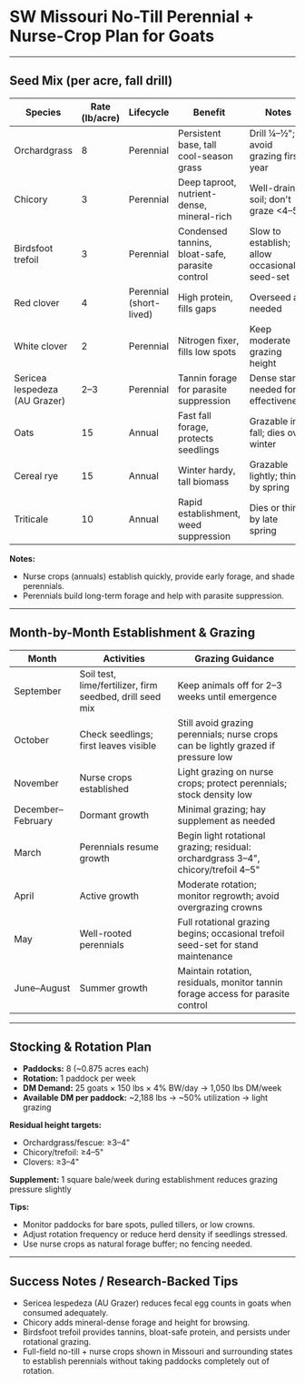 # SW Missouri No-Till Perennial + Nurse-Crop Plan for Goats

---

## Seed Mix (per acre, fall drill)

| Species | Rate (lb/acre) | Lifecycle | Benefit | Notes |
|---------|----------------|-----------|---------|-------|
| Orchardgrass | 8 | Perennial | Persistent base, tall cool-season grass | Drill ¼–½"; avoid grazing first year |
| Chicory | 3 | Perennial | Deep taproot, nutrient-dense, mineral-rich | Well-drained soil; don't graze <4–5" |
| Birdsfoot trefoil | 3 | Perennial | Condensed tannins, bloat-safe, parasite control | Slow to establish; allow occasional seed-set |
| Red clover | 4 | Perennial (short-lived) | High protein, fills gaps | Overseed as needed |
| White clover | 2 | Perennial | Nitrogen fixer, fills low spots | Keep moderate grazing height |
| Sericea lespedeza (AU Grazer) | 2–3 | Perennial | Tannin forage for parasite suppression | Dense stand needed for effectiveness |
| Oats | 15 | Annual | Fast fall forage, protects seedlings | Grazable in fall; dies over winter |
| Cereal rye | 15 | Annual | Winter hardy, tall biomass | Grazable lightly; thins by spring |
| Triticale | 10 | Annual | Rapid establishment, weed suppression | Dies or thins by late spring |

**Notes:**

- Nurse crops (annuals) establish quickly, provide early forage, and shade perennials.  
- Perennials build long-term forage and help with parasite suppression.

---

## Month-by-Month Establishment & Grazing

| Month | Activities | Grazing Guidance |
|-------|-----------|----------------|
| September | Soil test, lime/fertilizer, firm seedbed, drill seed mix | Keep animals off for 2–3 weeks until emergence |
| October | Check seedlings; first leaves visible | Still avoid grazing perennials; nurse crops can be lightly grazed if pressure low |
| November | Nurse crops established | Light grazing on nurse crops; protect perennials; stock density low |
| December–February | Dormant growth | Minimal grazing; hay supplement as needed |
| March | Perennials resume growth | Begin light rotational grazing; residual: orchardgrass 3–4", chicory/trefoil 4–5" |
| April | Active growth | Moderate rotation; monitor regrowth; avoid overgrazing crowns |
| May | Well-rooted perennials | Full rotational grazing begins; occasional trefoil seed-set for stand maintenance |
| June–August | Summer growth | Maintain rotation, residuals, monitor tannin forage access for parasite control |

---

## Stocking & Rotation Plan

- **Paddocks:** 8 (~0.875 acres each)  
- **Rotation:** 1 paddock per week  
- **DM Demand:** 25 goats × 150 lbs × 4% BW/day → 1,050 lbs DM/week  
- **Available DM per paddock:** ~2,188 lbs → ~50% utilization → light grazing  

**Residual height targets:**

- Orchardgrass/fescue: ≥3–4"  
- Chicory/trefoil: ≥4–5"  
- Clovers: ≥3–4"  

**Supplement:** 1 square bale/week during establishment reduces grazing pressure slightly  

**Tips:**

- Monitor paddocks for bare spots, pulled tillers, or low crowns.  
- Adjust rotation frequency or reduce herd density if seedlings stressed.  
- Use nurse crops as natural forage buffer; no fencing needed.

---

## Success Notes / Research-Backed Tips

- Sericea lespedeza (AU Grazer) reduces fecal egg counts in goats when consumed adequately.  
- Chicory adds mineral-dense forage and height for browsing.  
- Birdsfoot trefoil provides tannins, bloat-safe protein, and persists under rotational grazing.  
- Full-field no-till + nurse crops shown in Missouri and surrounding states to establish perennials without taking paddocks completely out of rotation.